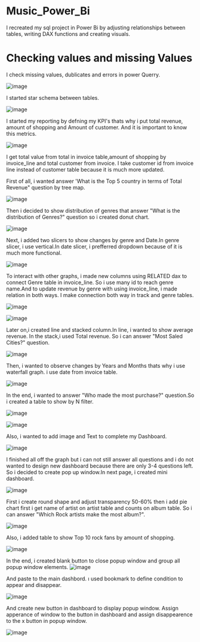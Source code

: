 # Music_Power_Bi
I recreated my sql project in Power Bi by adjusting relationships between tables, writing DAX functions and creating visuals.


# Checking values and missing Values

I check missing values, dublicates and errors in power Querry.

![image](https://github.com/user-attachments/assets/c96fab15-96f0-4309-834d-51c67fa0e46e)


I started  star schema between tables.

![image](https://github.com/user-attachments/assets/969640f1-74cd-46fb-8995-7ceb91db437c)

I started my reporting by defning my KPI's thats why i put total revenue, amount of shopping and Amount of customer.
And it is important to know this metrics.

![image](https://github.com/user-attachments/assets/2f6341f4-07c7-44c3-af41-7eb4a4e922d1)

I get total value from total in invoice table,amount of shopping by invoice_line and total customer from invoice.
I take customer id from invoice line instead of customer table because it is much more updated.

First of all, i wanted answer 'What is the Top 5 country in terms of Total Revenue" question by tree map.

![image](https://github.com/user-attachments/assets/8b7abc1f-d2ca-4340-aa27-6aa0c8dcb97a)

Then i decided to show distribution of genres that answer "What is the distribution of Genres?" question so i created donut chart.

![image](https://github.com/user-attachments/assets/be66a8f9-7b76-497f-a0e3-a93f8dae4478)

Next, i added two slicers to show changes by genre and Date.In genre slicer, i use vertical.In date slicer, i prefferred dropdown because of it is much more functional.

![image](https://github.com/user-attachments/assets/33132b8b-5af9-4347-a0c4-071737b910c6)

To interact with other graphs, i made new columns using RELATED dax to connect Genre table in invoice_line.
So i use many id to reach genre name.And to update revenue by genre with using invoice_line, i made relation in both ways.
I make connection both way in track and genre tables.

![image](https://github.com/user-attachments/assets/4f541880-456d-4cb3-a2cd-7f7ab32c13f5)

![image](https://github.com/user-attachments/assets/8c4b968b-76b3-4b5a-a228-ef2ce668a7b6)

Later on,i created line and stacked column.In line, i wanted to show average revenue. In the stack,i used Total revenue.
So i can answer "Most Saled Cities?"  question.

![image](https://github.com/user-attachments/assets/1d603ae5-ff7f-4a24-a2a5-0ea3e4f483b4)


Then, i wanted to observe changes by Years and Months thats why i use waterfall graph. i use date from invoice table.

![image](https://github.com/user-attachments/assets/6534cc8d-7a82-4234-8206-8e443f715f01)

In the end, i wanted to answer "Who made the most purchase?" question.So i created a table to show by N filter.

![image](https://github.com/user-attachments/assets/808512e5-c605-414a-9119-1af8727d01cb)

![image](https://github.com/user-attachments/assets/b3d19d8b-bdc0-4f99-8177-3e9c4405da9a)

Also, i wanted to add image and Text to complete my Dashboard.

![image](https://github.com/user-attachments/assets/8205bed7-bcab-419e-985b-af0d4aa88ce1)

I finished all off the graph but i can not still answer all questions and i do not wanted to design new dashboard because there are only 3-4 questions left.
So i decided to create pop up window.In next page, i created mini dashboard.

![image](https://github.com/user-attachments/assets/4b0859b9-c072-48cb-bafa-809a9fe75498)

First i create round shape and adjust transparency 50-60% then  i add pie chart first i get name of artist on artist table and counts on album table.
So i can answer "Which Rock artists make the most album?".

![image](https://github.com/user-attachments/assets/f4f40635-d409-4f2e-9ea3-d59c7b2786c5)

Also, i added table to show Top 10 rock fans by amount of shopping.

![image](https://github.com/user-attachments/assets/47282edd-1cd9-4bcf-9ee2-61113f203d32)

In the end, i created blank button to close popup window and group all popup window elements.
![image](https://github.com/user-attachments/assets/0ac690cb-5544-4531-82ce-544317d7aed5)

And paste to the main dashbord. ı used bookmark to define condition to appear and disappear.

![image](https://github.com/user-attachments/assets/3fb7de2b-211b-44e4-920b-e48a36f3c741)

And create new button in dashboard to display popup window. Assign apperance of window to the button in dashboard and assign disappearence to the x button in popup window.

![image](https://github.com/user-attachments/assets/369f9ca3-bc1d-42de-ab60-3a8cf87db252)






